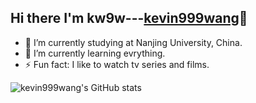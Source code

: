 ## Hi there I'm kw9w---[kevin999wang][website]👋

- 🔭 I’m currently studying at Nanjing University, China.
- 🌱 I’m currently learning evrything.
- ⚡ Fun fact: I like to watch tv series and films.


![kevin999wang's GitHub stats](https://github-readme-stats-kevin999wang.vercel.app/api?username=kevin999wang&show_icons=true&count_private=true&&bg_color=30,1de5e2,b588f7&title_color=5312D6&text_color=65FDF0)


[website]:https://g.kw9w2u.tk/
